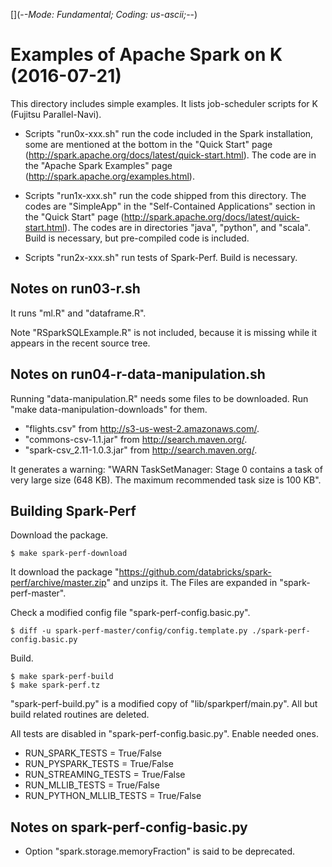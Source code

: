 [](-*-Mode: Fundamental; Coding: us-ascii;-*-)

# Examples of Apache Spark on K (2016-07-21)

This directory includes simple examples.  It lists job-scheduler
scripts for K (Fujitsu Parallel-Navi).

* Scripts "run0x-xxx.sh" run the code included in the Spark
installation, some are mentioned at the bottom in the "Quick Start"
page (http://spark.apache.org/docs/latest/quick-start.html).  The code
are in the "Apache Spark Examples" page
(http://spark.apache.org/examples.html).

* Scripts "run1x-xxx.sh" run the code shipped from this directory.
The codes are "SimpleApp" in the "Self-Contained Applications" section
in the "Quick Start" page
(http://spark.apache.org/docs/latest/quick-start.html).  The codes are
in directories "java", "python", and "scala".  Build is necessary, but
pre-compiled code is included.

* Scripts "run2x-xxx.sh" run tests of Spark-Perf.  Build is necessary.

## Notes on run03-r.sh

It runs "ml.R" and "dataframe.R".

Note "RSparkSQLExample.R" is not included, because it is missing while
it appears in the recent source tree.

## Notes on run04-r-data-manipulation.sh

Running "data-manipulation.R" needs some files to be downloaded.  Run
"make data-manipulation-downloads" for them.

* "flights.csv" from http://s3-us-west-2.amazonaws.com/.
* "commons-csv-1.1.jar" from http://search.maven.org/.
* "spark-csv_2.11-1.0.3.jar" from http://search.maven.org/.

It generates a warning: "WARN TaskSetManager: Stage 0 contains a task
of very large size (648 KB). The maximum recommended task size is 100
KB".

## Building Spark-Perf

Download the package.

    $ make spark-perf-download

It download the package
"https://github.com/databricks/spark-perf/archive/master.zip" and
unzips it.  The Files are expanded in "spark-perf-master".

Check a modified config file "spark-perf-config.basic.py".

    $ diff -u spark-perf-master/config/config.template.py ./spark-perf-config.basic.py

Build.

    $ make spark-perf-build
    $ make spark-perf.tz

"spark-perf-build.py" is a modified copy of "lib/sparkperf/main.py".
All but build related routines are deleted.

All tests are disabled in "spark-perf-config.basic.py".  Enable needed
ones.

* RUN_SPARK_TESTS = True/False
* RUN_PYSPARK_TESTS = True/False
* RUN_STREAMING_TESTS = True/False
* RUN_MLLIB_TESTS = True/False
* RUN_PYTHON_MLLIB_TESTS = True/False

## Notes on spark-perf-config-basic.py

* Option "spark.storage.memoryFraction" is said to be deprecated.
